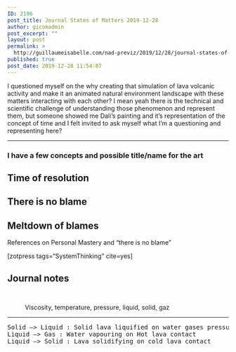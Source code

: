 ```yaml
---
ID: 2196
post_title: Journal States of Matters 2019-12-28
author: gicomadmin
post_excerpt: ""
layout: post
permalink: >
  http://guillaumeisabelle.com/nad-previz/2019/12/28/journal-states-of-matters-2019-12-28/
published: true
post_date: 2019-12-28 11:54:07
---
```

<!-- wp:paragraph -->

I questioned myself on the why creating that simulation of lava volcanic activity and make it an animated natural environment landscape with these matters interacting with each other? I mean yeah there is the technical and scientific challenge of understanding those phenomenon and represent them, but someone showed me Dali’s painting and it’s representation of the concept of time and I felt invited to ask myself what I’m a questioning and representing here?

<!-- /wp:paragraph -->

<!-- wp:separator -->

<hr class="wp-block-separator" />

<!-- /wp:separator -->

<!-- wp:heading {"level":3} -->

### I have a **few** concepts **and** possible title/name for the art

<!-- /wp:heading -->

<!-- wp:more -->

<!--more-->

<!-- /wp:more -->

<!-- wp:heading -->

## Time of resolution

<!-- /wp:heading -->

<!-- wp:heading -->

## There is no blame

<!-- /wp:heading -->

<!-- wp:heading -->

## Meltdown of blames 

<!-- /wp:heading -->

<!-- wp:paragraph -->

References on Personal Mastery and “there is no blame”

<!-- /wp:paragraph -->

<!-- wp:paragraph -->

[zotpress tags=“SystemThinking” cite=yes]

<!-- /wp:paragraph -->

<!-- wp:heading -->

## Journal **notes**

<!-- /wp:heading -->

<!-- wp:image {"id":2195} --><figure class="wp-block-image">

<img src="http://guillaumeisabelle.com/nad-previz/wp-content/uploads/sites/19/2019/12/img_7475-1-scaled.jpg" alt="" class="wp-image-2195" /></figure> <!-- /wp:image -->

<!-- wp:image {"id":2193} --><figure class="wp-block-image">

<img src="http://guillaumeisabelle.com/nad-previz/wp-content/uploads/sites/19/2019/12/img_7476-scaled.jpg" alt="" class="wp-image-2193" /><figcaption>Viscosity, temperature, pressure, liquid, solid, gaz  
</figcaption></figure> <!-- /wp:image -->

<!-- wp:separator -->

<hr class="wp-block-separator" />

<!-- /wp:separator -->

<!-- wp:preformatted -->

<pre class="wp-block-preformatted">Solid —&gt; Liquid : Solid lava liquified on water gases pressure release 
Liquid —&gt; Gas : Water vapouring on Hot lava contact 
Liquid —&gt; Solid : Lava solidifying on cold lava contact
</pre>

<!-- /wp:preformatted -->